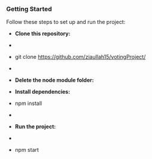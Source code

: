 ### Getting Started

Follow these steps to set up and run the project:

- **Clone this repository:**
-
- git clone https://github.com/ziaullah15/votingProject/
- 
- **Delete the node module folder:**  

- **Install dependencies:**

- npm install

- 
- **Run the project:**
-
- npm start
